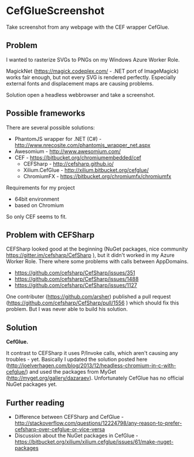 # CefGlueScreenshot
Take screenshot from any webpage with the CEF wrapper CefGlue.

## Problem

I wanted to rasterize SVGs to PNGs on my Windows Azure Worker Role. 

MagickNet (https://magick.codeplex.com/ - .NET port of ImageMagick) works fair enough, but not every SVG is rendered perfectly. Especially external fonts and displacement maps are causing problems.

Solution open a headless webbrowser and take a screenshot.

## Possible frameworks

There are several possible solutions:
* PhantomJS wrapper for .NET (C#) - http://www.nrecosite.com/phantomjs_wrapper_net.aspx 
* Awesomium - http://www.awesomium.com/ 
* CEF - https://bitbucket.org/chromiumembedded/cef
    * CEFSharp - http://cefsharp.github.io/
    * Xilium.CefGlue - http://xilium.bitbucket.org/cefglue/
    * ChromiumFX - https://bitbucket.org/chromiumfx/chromiumfx

Requirements for my project
* 64bit environment
* based on Chromium

So only CEF seems to fit.

## Problem with CEFSharp

CEFSharp looked good at the beginning (NuGet packages, nice community https://gitter.im/cefsharp/CefSharp ), but it didn't worked in my Azure Worker Role. There where some problems with calls between AppDomains.

* https://github.com/cefsharp/CefSharp/issues/351
* https://github.com/cefsharp/CefSharp/issues/1488
* https://github.com/cefsharp/CefSharp/issues/1127

One contributer (https://github.com/arsher) published a pull request (https://github.com/cefsharp/CefSharp/pull/1556 ) which should fix this problem. But I was never able to build his solution.

## Solution

**CefGlue.**

It contrast to CEFSharp it uses P/Invoke calls, which aren't causing any troubles - yet.
Basically I updated the solution posted here (http://joelverhagen.com/blog/2013/12/headless-chromium-in-c-with-cefglue/) and used the packages from MyGet (http://myget.org/gallery/dazaraev). Unfortunately CefGlue has no official NuGet packages yet.

## Further reading
* Difference between CEFSharp and CefGlue -  http://stackoverflow.com/questions/12224798/any-reason-to-prefer-cefsharp-over-cefglue-or-vice-versa
* Discussion about the NuGet packages in CefGlue - https://bitbucket.org/xilium/xilium.cefglue/issues/61/make-nuget-packages
